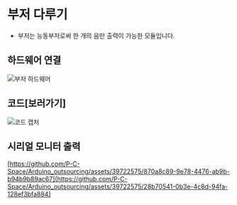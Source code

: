 # 부저 다루기
* 부저는 능동부저로써 한 개의 음만 출력이 가능한 모듈입니다.
## 하드웨어 연결
![부저 하드웨어](https://github.com/P-C-Space/Arduino_outsourcing/assets/39722575/50dda142-869b-493f-b7b7-be24f196320a)

## 코드[보러가기]
![코드 캡처](https://github.com/P-C-Space/Arduino_outsourcing/assets/39722575/c1f0cb04-9e16-49dc-9b73-3d0bde8dd8f9)

## 시리얼 모니터 출력 
[https://github.com/P-C-Space/Arduino_outsourcing/assets/39722575/870a8c89-9e78-4476-ab9b-b94b9b89ac67](https://github.com/P-C-Space/Arduino_outsourcing/assets/39722575/28b70541-0b3e-4c8d-94fa-128ef3bfa884)

